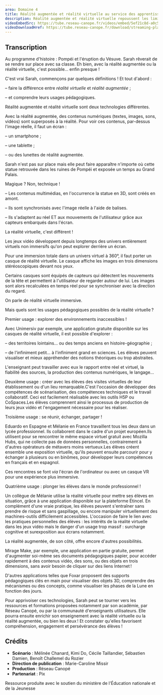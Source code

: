```yaml
---
area: Domaine 4
title: Réalité augmentée et réalité virtuelle au service des apprentissages
description: Réalité augmentée et réalité virtuelle repoussent les limites de la classe. Mais quelle différence entre virtuelle et augmentée ? Et quels intérêts pédagogiques pour ces nouvelles technologies ?
videoEmbedSrc: https://tube.reseau-canope.fr/videos/embed/5ef21c8d-a0c5-48c7-a68b-fd8dc2d9dda3
videoDownloadHref: https://tube.reseau-canope.fr/download/streaming-playlists/hls/videos/5ef21c8d-a0c5-48c7-a68b-fd8dc2d9dda3-1080-fragmented.mp4
---
```


## Transcription

Au programme d'histoire : Pompéi et l'éruption du Vésuve. Sarah rêverait de se rendre sur place avec sa classe. Eh bien, avec la réalité augmentée ou la réalité virtuelle, c'est possible... enfin presque !

C'est vrai Sarah, commençons par quelques définitions ! Et tout d'abord :

– faire la différence entre _réalité virtuelle_ et _réalité augmentée_ ;

– et comprendre leurs usages pédagogiques.

Réalité augmentée et réalité virtuelle sont deux technologies différentes.

Avec la réalité augmentée, des contenus numériques (textes, images, sons, vidéos) sont superposés à la réalité. Pour voir ces contenus, par-dessus l'image réelle, il faut un écran :

– un smartphone ;

– une tablette ;

– ou des lunettes de réalité augmentée.

Sarah n'est pas sur place mais elle peut faire apparaître n'importe où cette statue retrouvée dans les ruines de Pompéi et exposée un temps au Grand Palais.

Magique ? Non, technique !

– Les contenus multimédias, en l'occurrence la statue en 3D, sont créés en amont.

– Ils sont synchronisés avec l'image réelle à l'aide de balises.

– Ils s'adaptent au réel ET aux mouvements de l'utilisateur grâce aux capteurs embarqués dans l'écran.

La réalité virtuelle, c'est différent !

Les jeux vidéo développent depuis longtemps des univers entièrement virtuels non immersifs qu'on peut explorer derrière un écran.

Pour une immersion totale dans un univers virtuel à 360°, il faut porter un casque de réalité virtuelle. Le casque affiche les images en trois dimensions stéréoscopiques devant nos yeux.

Certains casques sont équipés de capteurs qui détectent les mouvements de la tête et permettent à l'utilisateur de regarder autour de lui. Les images sont alors recalculées en temps réel pour se synchroniser avec la direction du regard.

On parle de réalité virtuelle immersive.

Mais quels sont les usages pédagogiques possibles de la réalité virtuelle ?

Premier usage : explorer des environnements inaccessibles !

Avec Unimersiv par exemple, une application gratuite disponible sur les casques de réalité virtuelle, il est possible d'explorer :

– des territoires lointains... ou des temps anciens en histoire-géographie ;

– de l'infiniment petit… à l'infiniment grand en sciences. Les élèves peuvent visualiser et mieux appréhender des notions théoriques ou trop abstraites.

L'enseignant peut travailler avec eux le rapport entre réel et virtuel, la fiabilité des sources, la production des contenus numériques, le langage...

Deuxième usage : créer avec les élèves des visites virtuelles de leur établissement ou d'un lieu remarquable.C'est l'occasion de développer des compétences de scénarisation, des compétences techniques et le travail collaboratif. Ceci est facilement réalisable avec les outils H5P ou CoSpaces.Les élèves comprennent ainsi le processus de production de leurs jeux vidéo et l'engagement nécessaire pour les réaliser.

Troisième usage : se réunir, échanger, partager !

Eduardo en Espagne et Mélanie en France travaillent tous les deux dans un lycée professionnel. Ils collaborent dans le cadre d'un projet européen.Ils utilisent pour se rencontrer le même espace virtuel gratuit avec Mozilla Hubs, qui ne collecte pas de données personnelles, contrairement à d'autres opérateurs de métavers moins vertueux.Les élèves créent ensemble une exposition virtuelle, qu'ils peuvent ensuite parcourir pour y échanger à plusieurs ou en binômes, pour développer leurs compétences en français et en espagnol.

Ces rencontres se font _via_ l'écran de l'ordinateur ou avec un casque VR pour une expérience plus immersive.

Quatrième usage : plonger les élèves dans le monde professionnel !

Un collègue de Mélanie utilise la réalité virtuelle pour mettre ses élèves en situation, grâce à une application disponible sur la plateforme Étincel. En complément d'une vraie pratique, les élèves peuvent s'entraîner sans prendre de risque et sans gaspillage, ou encore manipuler virtuellement des machines-outils difficilement accessibles. L'occasion de faire le lien avec les pratiques personnelles des élèves : les intérêts de la réalité virtuelle dans les jeux vidéo mais le danger d'un usage trop massif : surcharge cognitive et surexposition aux écrans notamment.

La réalité augmentée, de son côté, offre encore d'autres possibilités.

Mirage Make, par exemple, une application en partie gratuite, permet d'augmenter soi-même ses documents pédagogiques papier, pour accéder rapidement à des contenus vidéo, des sons, ou des objets en trois dimensions, sans avoir besoin de cliquer sur des liens Internet !

D'autres applications telles que Foxar proposent des supports pédagogiques clés en main pour visualiser des objets 3D, comprendre des mécanismes ou des concepts, comme visualiser les phases de la Lune en fonction des jours.

Pour apprivoiser ces technologies, Sarah peut se tourner vers les ressources et formations proposées notamment par son académie, par Réseau Canopé, ou par la communauté d'enseignants utilisateurs. Elle pourra ensuite enrichir son enseignement avec la réalité virtuelle ou la réalité augmentée, ou bien les deux ! Et constater qu'elles favorisent compréhension, engagement et persévérance des élèves !

## Crédits

- **Scénario** : Mélinée Chanard, Kimi Do, Cécile Taillandier, Sébastien Damien,
 Benoît Challemel du Rozier
- **Direction de publication** : Marie-Caroline Missir
- **Production** : Réseau Canopé
- **Partenariat** : Pix

Ressource produite avec le soutien du ministère de l'Éducation nationale et de la Jeunesse
